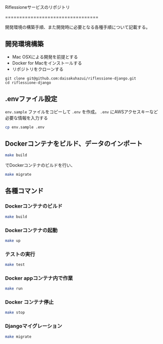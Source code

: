 Riflessioneサービスのリポジトリ

=================================

開発環境の構築手順、また開発時に必要となる各種手順について記載する。

## 開発環境構築

- Mac OSXによる開発を前提とする
- Docker for Macをインストールする
- リポジトリをクローンする

```bach
git clone git@github.com:daisakuhazui/riflessione-django.git
cd riflessione-django
```

## .envファイル設定

`env.sample` ファイルをコピーして `.env` を作成。
`.env` にAWSアクセスキーなど必要な情報を入力する

```bash
cp env.sample .env
```

## Dockerコンテナをビルド、データのインポート
```bash
make build
```

でDockerコンテナのビルドを行い、

```bash
make migrate
```

## 各種コマンド

### Dockerコンテナのビルド

```bash
make build
```

### Dockerコンテナの起動

```bash
make up
```

### テストの実行

```bash
make test
```

### Docker appコンテナ内で作業

```bash
make run
```

### Docker コンテナ停止

```bash
make stop
```

### Djangoマイグレーション

```bash
make migrate
```
